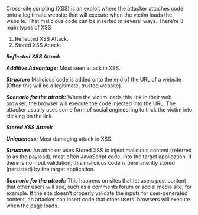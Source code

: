Cross-site scripting (XSS) is an exploit where the attacker attaches code onto a legitimate website that will execute when the victim loads the website. That malicious code can be inserted in several ways. There’re 3 main types of XSS
1. Reflected XSS Attack.
2. Stored XSS Attack.



***Reflected XSS Attack***

***Additive Advantage:*** Most seen attack in XSS.

***Structure*** Malicious code is added onto the end of the URL of a website (Often this will be a legitimate, trusted website).
 
***Scenario for the attack:*** When the victim loads this link in their web browser, the browser will execute the code injected into the URL. The attacker usually uses some form of social engineering to trick the victim into clicking on the link.




***Stored XSS Attack***

***Uniqueness:*** Most damaging attack in XSS.

***Structure:*** An attacker uses Stored XSS to inject malicious content (referred to as the payload), most often JavaScript code, into the target application. If there is no input validation, this malicious code is permanently stored (persisted) by the target application.
 
***Scenario for the attack:*** This happens on sites that let users post content that other users will see, such as a comments forum or social media site, for example. If the site doesn’t properly validate the inputs for user-generated content, an attacker can insert code that other users’ browsers will execute when the page loads. 

